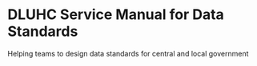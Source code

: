 # DLUHC Service Manual for Data Standards

Helping teams to design data standards for central and local government